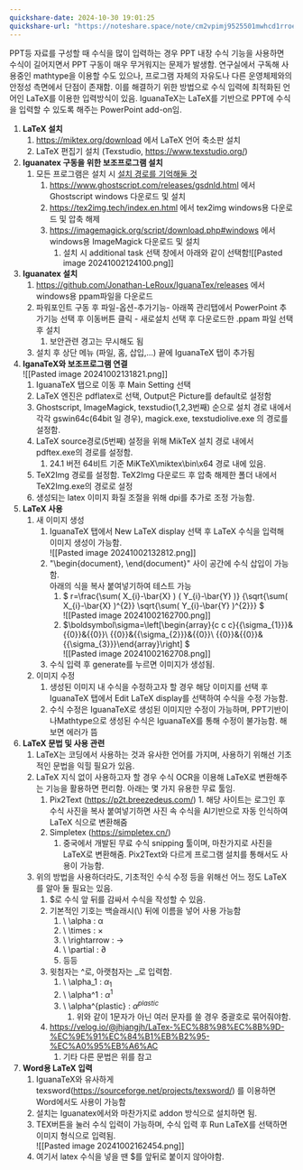 ```yaml
---
quickshare-date: 2024-10-30 19:01:25
quickshare-url: "https://noteshare.space/note/cm2vpimj9525501mwhcd1rroe#yRd2H8dOAbIiUS4rvZ7AacS/JdUPjgYWkUNEVeKVF7o"
---
```

PPT등 자료를 구성할 때 수식을 많이 입력하는 경우 PPT 내장 수식 기능을 사용하면 수식이 길어지면서 PPT 구동이 매우 무거워지는 문제가 발생함. 연구실에서 구독해 사용중인 mathtype을 이용할 수도 있으나, 프로그램 자체의 자유도나 다른 운영체제와의 안정성 측면에서 단점이 존재함. 이를 해결하기 위한 방법으로 수식 입력에 최적화된 언어인 LaTeX를 이용한 입력방식이 있음. IguanaTeX는 LaTeX를 기반으로 PPT에 수식을 입력할 수 있도록 해주는 PowerPoint add-on임.


1. **LaTeX 설치** 
	1. https://miktex.org/download 에서 LaTeX 언어 축소판 설치
	2. LaTeX 편집기 설치 (Texstudio, https://www.texstudio.org/)
2. **Iguanatex 구동을 위한 보조프로그램 설치**
	1. 모든 프로그램은 설치 시 <u>설치 경로를 기억해둘 것</u>
		1. https://www.ghostscript.com/releases/gsdnld.html 에서 Ghostscript windows 다운로드 및 설치
		2. https://tex2img.tech/index.en.html 에서 tex2img windows용 다운로드 및 압축 해제
		3. https://imagemagick.org/script/download.php#windows 에서 windows용 ImageMagick 다운로드 및 설치
			1. 설치 시 additional task 선택 창에서 아래와 같이 선택함![[Pasted image 20241002124100.png]]
3. **Iguanatex 설치**
	1. https://github.com/Jonathan-LeRoux/IguanaTex/releases 에서 windows용 ppam파일을 다운로드
	2. 파워포인트 구동 후 파일-옵션-추가기능- 아래쪽 관리탭에서 PowerPoint 추가기능 선택 후 이동버튼 클릭 - 새로설치 선택 후 다운로드한 .ppam 파일 선택 후 설치
		1. 보안관련 경고는 무시해도 됨
	3. 설치 후 상단 메뉴 (파일, 홈, 삽입,...) 끝에 IguanaTeX 탭이 추가됨
4. **IganaTeX와 보조프로그램 연결**<br>![[Pasted image 20241002131821.png]]
	1. IguanaTeX 탭으로 이동 후 Main Setting 선택
	2. LaTeX 엔진은 pdflatex로 선택, Output은 Picture를 default로 설정함
	3. Ghostscript, ImageMagick, texstudio(1,2,3번째) 순으로 설치 경로 내에서 각각 gswin64c(64bit 일 경우), magick.exe, texstudiolive.exe 의 경로를 설정함.
	4. LaTeX source경로(5번째) 설정을 위해 MikTeX 설치 경로 내에서 pdftex.exe의 경로를 설정함. 
		1. 24.1 버전 64비트 기준 MiKTeX\miktex\bin\x64 경로 내에 있음.
	5. TeX2Img 경로를 설정함. TeX2Img 다운로드 후 압축 해제한 폴더 내에서 TeX2Img.exe의 경로로 설정
	6. 생성되는 latex 이미지 화질 조절을 위해 dpi를 추가로 조정 가능함.
5. **LaTeX 사용**
	1. 새 이미지 생성
		1. IguanaTeX 탭에서 New LaTeX display 선택 후 LaTeX 수식을 입력해 이미지 생성이 가능함. <br>![[Pasted image 20241002132812.png]]
		2.  "\begin{document}, \end{document}" 사이 공간에 수식 삽입이 가능함.  <br> 아래의 식을 복사 붙여넣기하여 테스트 가능
			1. $ r=\frac{\sum( X_{i}-\bar{X} ) ( Y_{i}-\bar{Y} )} {\sqrt{\sum( X_{i}-\bar{X} )^{2}} \sqrt{\sum( Y_{i}-\bar{Y} )^{2}}} $</br>
			   ![[Pasted image 20241002162700.png]]
			2. $\boldsymbol\sigma=\left[\begin{array}{c c c}{{\sigma_{1}}}&{{0}}&{{0}}\\ {{0}}&{{\sigma_{2}}}&{{0}}\\ {{0}}&{{0}}&{{\sigma_{3}}}\end{array}\right] $</br>  ![[Pasted image 20241002162708.png]]
		3. 수식 입력 후 generate를 누르면 이미지가 생성됨.
	2. 이미지 수정
		1. 생성된 이미지 내 수식을 수정하고자 할 경우 해당 이미지를 선택 후 IguanaTeX 탭에서 Edit LaTeX display를 선택하여 수식을 수정 가능함.
		2. 수식 수정은 IguanaTeX로 생성된 이미지만 수정이 가능하며, PPT기반이나Mathtype으로 생성된 수식은 IguanaTeX를 통해 수정이 불가능함. 해보면 에러가 뜸
6. **LaTeX 문법 및 사용 관련**
	1. LaTeX는 코딩에서 사용하는 것과 유사한 언어를 가지며, 사용하기 위해선 기초적인 문법을 익힐 필요가 있음. 
	2. LaTeX 지식 없이 사용하고자 할 경우 수식 OCR을 이용해 LaTeX로 변환해주는 기능을 활용하면 편리함. 아래는 몇 가지 유용한 무료 툴임.
		1.   Pix2Text (https://p2t.breezedeus.com/)
			1. 해당 사이트는 로그인 후 수식 사진을 복사 붙여넣기하면 사진 속 수식을 AI기반으로 자동 인식하여 LaTeX 식으로 변환해줌
		2. Simpletex (https://simpletex.cn/)
			1. 중국에서 개발된 무료 수식 snipping 툴이며, 마찬가지로 사진을 LaTeX로 변환해줌. Pix2Text와 다르게 프로그램 설치를 통해서도 사용이 가능함. 
	3. 위의 방법을 사용하더라도, 기초적인 수식 수정 등을 위해선 어느 정도 LaTeX를 알아 둘 필요는 있음. 
		1. $로 수식 앞 뒤를 감싸서 수식을 작성할 수 있음. 
		2. 기본적인 기호는 백슬래시(\\) 뒤에 이름을 넣어 사용 가능함
			1. \ \\alpha : α
			2. \ \\times : ×
			3. \ \\rightarrow : →
			4. \ \\partial : ∂
			5. 등등
		3. 윗첨자는 ^로, 아랫첨자는 \_로 입력함.
			1. \ \\alpha_1 : $\alpha_1$ 
			2. \ \\alpha^1 : $\alpha^1$ 
			3. \ \\alpha^{plastic} : $\alpha^{plastic}$ 
				1. 위와 같이 1문자가 아닌 여러 문자를 쓸 경우 중괄호로 묶어줘야함.
		4. https://velog.io/@jhjangjh/LaTex-%EC%88%98%EC%8B%9D-%EC%9E%91%EC%84%B1%EB%B2%95-%EC%A0%95%EB%A6%AC
			1. 기타 다른 문법은 위를 참고
7. **Word용 LaTeX 입력**
	1. IguanaTeX와 유사하게 texsword(https://sourceforge.net/projects/texsword/) 를 이용하면 Word에서도 사용이 가능함
	2. 설치는 Iguanatex에서와 마찬가지로 addon 방식으로 설치하면 됨.
	3. TEX버튼을 눌러 수식 입력이 가능하며, 수식 입력 후 Run LaTeX를 선택하면 이미지 형식으로 입력됨.</br>   ![[Pasted image 20241002162454.png]]
	4. 여기서 latex 수식을 넣을 땐 $를 앞뒤로 붙이지 않아야함. 
			 
